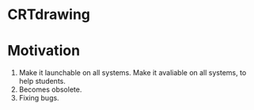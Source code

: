 # CRTdrawing

# Motivation

1. Make it launchable on all systems. Make it avaliable on all systems, to help students.
2. Becomes obsolete.
3. Fixing bugs.

